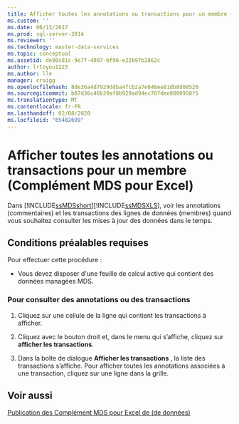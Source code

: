 ```yaml
---
title: Afficher toutes les annotations ou transactions pour un membre (Complément MDS pour Excel) | Microsoft Docs
ms.custom: ''
ms.date: 06/13/2017
ms.prod: sql-server-2014
ms.reviewer: ''
ms.technology: master-data-services
ms.topic: conceptual
ms.assetid: de90c81c-9e7f-4997-bf96-e22b97b2862c
author: lrtoyou1223
ms.author: lle
manager: craigg
ms.openlocfilehash: 8de36a4d7929ddba4fcb2a7e046ee81db8d08520
ms.sourcegitcommit: b87d36c46b39af8b929ad94ec707dee8800950f5
ms.translationtype: MT
ms.contentlocale: fr-FR
ms.lasthandoff: 02/08/2020
ms.locfileid: "65482699"
---
```

# <a name="view-all-annotations-or-transactions-for-a-member-mds-add-in-for-excel"></a>Afficher toutes les annotations ou transactions pour un membre (Complément MDS pour Excel)
  Dans [!INCLUDE[ssMDSshort](../../includes/ssmdsshort-md.md)][!INCLUDE[ssMDSXLS](../../includes/ssmdsxls-md.md)], voir les annotations (commentaires) et les transactions des lignes de données (membres) quand vous souhaitez consulter les mises à jour des données dans le temps.  
  
## <a name="prerequisites"></a>Conditions préalables requises  
 Pour effectuer cette procédure :  
  
-   Vous devez disposer d'une feuille de calcul active qui contient des données managées MDS.  
  
### <a name="to-view-annotations-or-transactions"></a>Pour consulter des annotations ou des transactions  
  
1.  Cliquez sur une cellule de la ligne qui contient les transactions à afficher.  
  
2.  Cliquez avec le bouton droit et, dans le menu qui s’affiche, cliquez sur **afficher les transactions**.  
  
3.  Dans la boîte de dialogue **Afficher les transactions** , la liste des transactions s’affiche. Pour afficher toutes les annotations associées à une transaction, cliquez sur une ligne dans la grille.  
  
## <a name="see-also"></a>Voir aussi  
 [Publication des Complément MDS pour Excel de &#40;de données&#41;](overview-importing-data-from-excel-mds-add-in-for-excel.md)  
  
  
